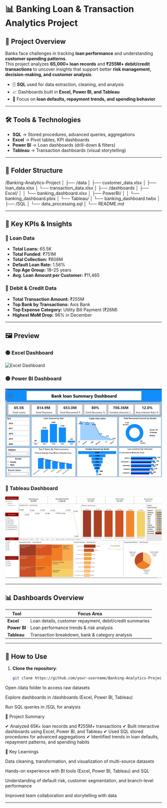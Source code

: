 # 📊 Banking Loan & Transaction Analytics Project

## 📌 Project Overview
Banks face challenges in tracking **loan performance** and understanding **customer spending patterns**.  
This project analyzes **65,000+ loan records** and **₹255M+ debit/credit transactions** to uncover insights that support better **risk management, decision-making, and customer analysis**.

- 🗄 **SQL** used for data extraction, cleaning, and analysis  
- 📈 Dashboards built in **Excel, Power BI, and Tableau**  
- 🎯 Focus on **loan defaults, repayment trends, and spending behavior**

---

## 🛠 Tools & Technologies
- **SQL** → Stored procedures, advanced queries, aggregations
- **Excel** → Pivot tables, KPI dashboards
- **Power BI** → Loan dashboards (drill-down & filters)
- **Tableau** → Transaction dashboards (visual storytelling)

---

## 📂 Folder Structure



/Banking-Analytics-Project
│
├── /data
│ ├── customer_data.xlsx
│ ├── loan_data.xlsx
│ └── transaction_data.xlsx
│
├── /dashboards
│ ├── Excel/
│ │ └── banking_dashboard.xlsx
│ ├── PowerBI/
│ │ └── banking_dashboard.pbix
│ └── Tableau/
│ └── banking_dashboard.twbx
│
├── /SQL
│ └── data_processing.sql
│
└── README.md


---

## 📑 Key KPIs & Insights

### 🔹 Loan Data
- **Total Loans:** 65.5K  
- **Total Funded:** ₹751M  
- **Total Collection:** ₹808M  
- **Default Loan Rate:** 1.56%  
- **Top Age Group:** 18–25 years  
- **Avg. Loan Amount per Customer:** ₹11,465  

### 🔹 Debit & Credit Data
- **Total Transaction Amount:** ₹255M  
- **Top Bank by Transactions:** Axis Bank  
- **Top Expense Category:** Utility Bill Payment (₹26M)  
- **Highest MoM Drop:** 96% in December  

---

## 🖼️ Preview
### 🟢 Excel Dashboard  
![Excel Dashboard](Banking_Loan_Excel_dashboard.jpg)

### 🟡 Power BI Dashboard  
![Power BI Dashboard](Dashboards.JPG/PowerBI_Dashboard.jpg)

### 🔵 Tableau Dashboard  
![Tableau Dashboard](Dashboards.JPG/Tableau_Dashboard.jpg)



---

## 📊 Dashboards Overview

| Tool     | Focus Area                                      |
|----------|--------------------------------------------------|
| **Excel**    | Loan details, customer repayment, debit/credit summaries |
| **Power BI** | Loan performance trends & risk analysis      |
| **Tableau**  | Transaction breakdown, bank & category analysis |

---

## 🚀 How to Use

1. **Clone the repository**:
   ```bash
   git clone https://github.com/your-username/Banking-Analytics-Project.git


Open /data folder to access raw datasets

Explore dashboards in /dashboards (Excel, Power BI, Tableau)

Run SQL queries in /SQL for analysis

📌 Project Summary

✔ Analyzed 65K+ loan records and ₹255M+ transactions
✔ Built interactive dashboards using Excel, Power BI, and Tableau
✔ Used SQL stored procedures for advanced aggregations
✔ Identified trends in loan defaults, repayment patterns, and spending habits

🎯 Key Learnings

Data cleaning, transformation, and visualization of multi-source datasets

Hands-on experience with BI tools (Excel, Power BI, Tableau) and SQL

Understanding of default risk, customer segmentation, and branch-level performance

Improved team collaboration and storytelling with data


---

